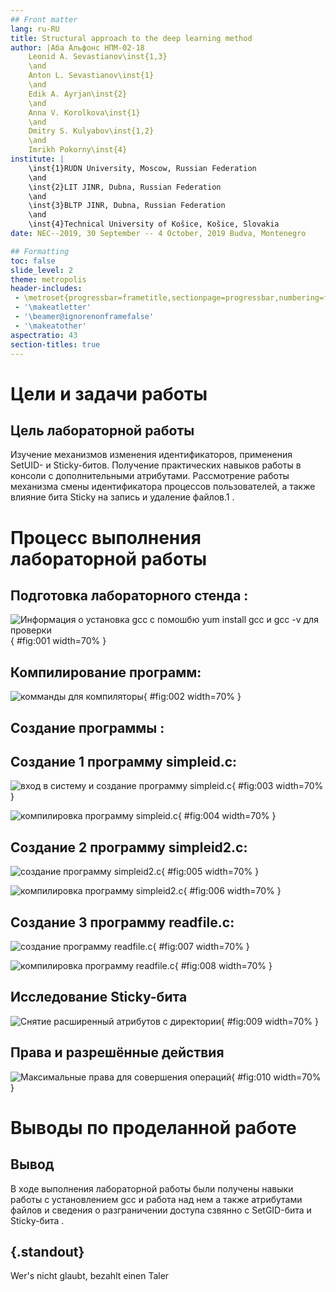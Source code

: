 ```yaml
---
## Front matter
lang: ru-RU
title: Structural approach to the deep learning method
author: |Аба Альфонс НПМ-02-18
	Leonid A. Sevastianov\inst{1,3}
	\and
	Anton L. Sevastianov\inst{1}
	\and
	Edik A. Ayrjan\inst{2}
	\and
	Anna V. Korolkova\inst{1}
	\and
	Dmitry S. Kulyabov\inst{1,2}
	\and
	Imrikh Pokorny\inst{4}
institute: |
	\inst{1}RUDN University, Moscow, Russian Federation
	\and
	\inst{2}LIT JINR, Dubna, Russian Federation
	\and
	\inst{3}BLTP JINR, Dubna, Russian Federation
	\and
	\inst{4}Technical University of Košice, Košice, Slovakia
date: NEC--2019, 30 September -- 4 October, 2019 Budva, Montenegro

## Formatting
toc: false
slide_level: 2
theme: metropolis
header-includes: 
 - \metroset{progressbar=frametitle,sectionpage=progressbar,numbering=fraction}
 - '\makeatletter'
 - '\beamer@ignorenonframefalse'
 - '\makeatother'
aspectratio: 43
section-titles: true
---
```



# Цели и задачи работы

## Цель лабораторной работы

Изучение механизмов изменения идентификаторов, применения
SetUID- и Sticky-битов. Получение практических навыков работы в консоли с дополнительными атрибутами. Рассмотрение работы механизма
смены идентификатора процессов пользователей, а также влияние бита
Sticky на запись и удаление файлов.1
.
# Процесс выполнения лабораторной работы

## Подготовка лабораторного стенда :

![Информация о установка gcc с помошбю yum install gcc и gcc -v для проверки](Images/lab5-2.png){ #fig:001 width=70% }

## Компилирование программ:

![комманды для компиляторы](Images/lab5-3.png){ #fig:002 width=70% }

##  Создание программы :
##  Создание 1 программу simpleid.c:

![вход в систему и создание программу simpleid.c](Images/lab5-5.png){ #fig:003 width=70% }

![компилировка программу simpleid.c](Images/lab5-6.png){ #fig:004 width=70% }

##  Создание 2 программу simpleid2.c:

![создание программу simpleid2.c ](Images/lab5-9.png){ #fig:005 width=70% }

![компилировка программу simpleid2.c ](Images/lab5-10.png){ #fig:006 width=70% }

##  Создание 3 программу readfile.c:

![создание программу readfile.c](Images/lab5-16.png){ #fig:007 width=70% }

![компилировка программу readfile.c](Images/lab5-17.png){ #fig:008 width=70% }

## Исследование Sticky-бита

![Снятие расширенный атрибутов с директории](Images/lab5-22.png){ #fig:009 width=70% }

## Права и разрешённые действия

![Максимальные права для совершения операций](Images/lab5-27.png){ #fig:010 width=70% }

# Выводы по проделанной работе

## Вывод

В ходе выполнения лабораторной работы были получены навыки работы с установлением gcc и работа над нем а также  атрибутами файлов и сведения о разграничении доступа сзвянно с SetGID-бита и Sticky-бита .

## {.standout}

Wer's nicht glaubt, bezahlt einen Taler

